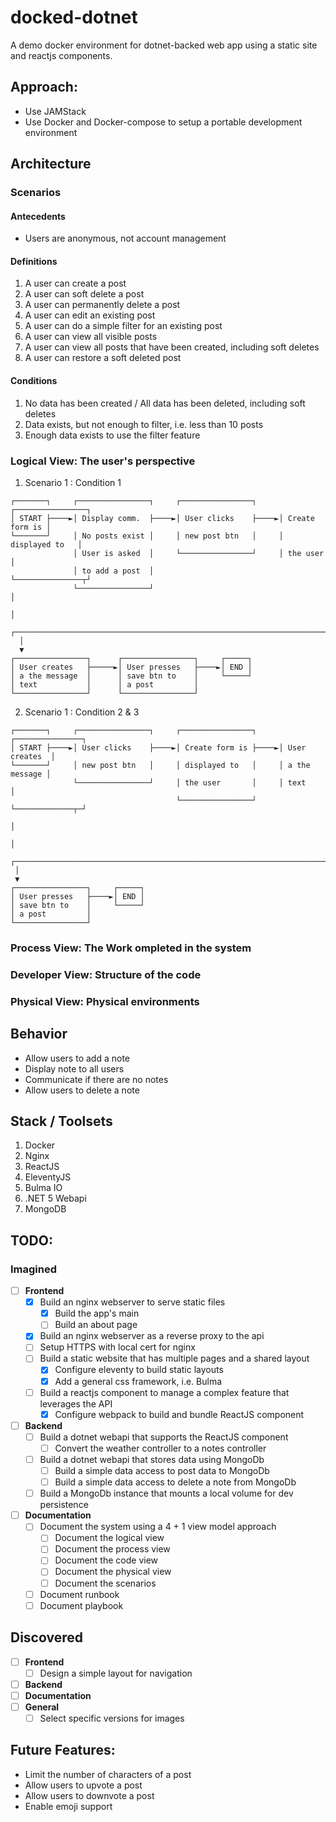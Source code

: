 # docked-dotnet
A demo docker environment for dotnet-backed web app using a static site and reactjs components.

## Approach:
* Use JAMStack
* Use Docker and Docker-compose to setup a portable development environment

## Architecture
### Scenarios
#### Antecedents
* Users are anonymous, not account management 

#### Definitions
1. A user can create a post
2. A user can soft delete a post
3. A user can permanently delete a post 
4. A user can edit an existing post
5. A user can do a simple filter for an existing post
6. A user can view all visible posts
7. A user can view all posts that have been created, including soft deletes
8. A user can restore a soft deleted post

#### Conditions
1. No data has been created / All data has been deleted, including soft deletes
2. Data exists, but not enough to filter, i.e. less than 10 posts
3. Enough data exists to use the filter feature

### Logical View: The user's perspective
1. Scenario 1 : Condition 1
```
┌───────┐     ┌────────────────┐     ┌────────────────┐     ┌────────────────┐
│ START ├────►│ Display comm.  ├────►│ User clicks    ├────►│ Create form is │
└───────┘     │ No posts exist │     │ new post btn   │     │ displayed to   │
              │ User is asked  │     └────────────────┘     │ the user       │
              │ to add a post  │                            └───────────────┬┘
              └────────────────┘                                            │
                                                                            │
  ┌─────────────────────────────────────────────────────────────────────────┘
  │
  ▼
┌────────────────┐      ┌────────────────┐     ┌─────┐
│ User creates   ├─────►│ User presses   ├────►│ END │
│ a the message  │      │ save btn to    │     └─────┘
│ text           │      │ a post         │
└────────────────┘      └────────────────┘
```
2. Scenario 1 : Condition 2 & 3
```
┌───────┐     ┌────────────────┐     ┌────────────────┐     ┌───────────────┐
│ START ├────►│ User clicks    ├────►│ Create form is ├────►│ User creates  │
└───────┘     │ new post btn   │     │ displayed to   │     │ a the message │
              └────────────────┘     │ the user       │     │ text          │
                                     └────────────────┘     └─────────────┬─┘
                                                                          │
                                                                          │
 ┌────────────────────────────────────────────────────────────────────────┘
 │
 ▼
┌────────────────┐     ┌─────┐
│ User presses   ├────►│ END │
│ save btn to    │     └─────┘
│ a post         │
└────────────────┘
```


### Process View: The Work ompleted in the system
### Developer View: Structure of the code
### Physical View: Physical environments

## Behavior
* Allow users to add a note
* Display note to all users
* Communicate if there are no notes
* Allow users to delete a note

## Stack / Toolsets
1. Docker
2. Nginx 
3. ReactJS
4. EleventyJS
5. Bulma IO
6. .NET 5 Webapi
7. MongoDB

## TODO:
### Imagined
* [ ] **Frontend**
  * [x] Build an nginx webserver to serve static files
    * [x] Build the app's main
    * [ ] Build an about page
  * [x] Build an nginx webserver as a reverse proxy to the api
  * [ ] Setup HTTPS with local cert for nginx
  * [ ] Build a static website that has multiple pages and a shared layout 
    * [x] Configure eleventy to build static layouts
    * [x] Add a general css framework, i.e. Bulma
  * [ ] Build a reactjs component to manage a complex feature that leverages the API
    * [x] Configure webpack to build and bundle ReactJS component
* [ ] **Backend**
  * [ ] Build a dotnet webapi that supports the ReactJS component
    * [ ] Convert the weather controller to a notes controller 
  * [ ] Build a dotnet webapi that stores data using MongoDb
    * [ ] Build a simple data access to post data to MongoDb
    * [ ] Build a simple data access to delete a note from MongoDb
  * [ ] Build a MongoDb instance that mounts a local volume for dev persistence
* [ ] **Documentation**
  * [ ] Document the system using a 4 + 1 view model approach
    * [ ] Document the logical view
    * [ ] Document the process view
    * [ ] Document the code view
    * [ ] Document the physical view
    * [ ] Document the scenarios
  * [ ] Document runbook
  * [ ] Document playbook
## Discovered
* [ ] **Frontend**
  * [ ] Design a simple layout for navigation
* [ ] **Backend**
* [ ] **Documentation**
* [ ] **General**
  * [ ] Select specific versions for images

## Future Features:
* Limit the number of characters of a post
* Allow users to upvote a post
* Allow users to downvote a post
* Enable emoji support